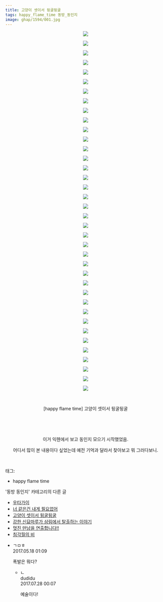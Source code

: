 ```yaml
---
title: 고양이 셋이서 뒹굴뒹굴
tags: happy_flame_time 동방_동인지
image: ghap/1594/001.jpg
---
```

<div class="article">
<p style="text-align: center; clear: none; float: none;"><img src="{{ site.nasurl }}/ghap/1594/001.jpg"/></p>
<p style="text-align: center; clear: none; float: none;"><img src="{{ site.nasurl }}/ghap/1594/002.jpg"/></p>
<p style="text-align: center; clear: none; float: none;"><img src="{{ site.nasurl }}/ghap/1594/003.jpg"/></p>
<p style="text-align: center; clear: none; float: none;"><img src="{{ site.nasurl }}/ghap/1594/004.jpg"/></p>
<p style="text-align: center; clear: none; float: none;"><img src="{{ site.nasurl }}/ghap/1594/005.jpg"/></p>
<p style="text-align: center; clear: none; float: none;"><img src="{{ site.nasurl }}/ghap/1594/006.jpg"/></p>
<p style="text-align: center; clear: none; float: none;"><img src="{{ site.nasurl }}/ghap/1594/007.jpg"/></p>
<p style="text-align: center; clear: none; float: none;"><img src="{{ site.nasurl }}/ghap/1594/008.jpg"/></p>
<p style="text-align: center; clear: none; float: none;"><img src="{{ site.nasurl }}/ghap/1594/009.jpg"/></p>
<p style="text-align: center; clear: none; float: none;"><img src="{{ site.nasurl }}/ghap/1594/010.jpg"/></p>
<p style="text-align: center; clear: none; float: none;"><img src="{{ site.nasurl }}/ghap/1594/011.jpg"/></p>
<p style="text-align: center; clear: none; float: none;"><img src="{{ site.nasurl }}/ghap/1594/012.jpg"/></p>
<p style="text-align: center; clear: none; float: none;"><img src="{{ site.nasurl }}/ghap/1594/013.jpg"/></p>
<p style="text-align: center; clear: none; float: none;"><img src="{{ site.nasurl }}/ghap/1594/014.jpg"/></p>
<p style="text-align: center; clear: none; float: none;"><img src="{{ site.nasurl }}/ghap/1594/015.jpg"/></p>
<p style="text-align: center; clear: none; float: none;"><img src="{{ site.nasurl }}/ghap/1594/016.jpg"/></p>
<p style="text-align: center; clear: none; float: none;"><img src="{{ site.nasurl }}/ghap/1594/017.jpg"/></p>
<p style="text-align: center; clear: none; float: none;"><img src="{{ site.nasurl }}/ghap/1594/018.jpg"/></p>
<p style="text-align: center; clear: none; float: none;"><img src="{{ site.nasurl }}/ghap/1594/019.jpg"/></p>
<p style="text-align: center; clear: none; float: none;"><img src="{{ site.nasurl }}/ghap/1594/020.jpg"/></p>
<p style="text-align: center; clear: none; float: none;"><img src="{{ site.nasurl }}/ghap/1594/021.jpg"/></p>
<p style="text-align: center; clear: none; float: none;"><img src="{{ site.nasurl }}/ghap/1594/022.jpg"/></p>
<p style="text-align: center; clear: none; float: none;"><img src="{{ site.nasurl }}/ghap/1594/023.jpg"/></p>
<p style="text-align: center; clear: none; float: none;"><img src="{{ site.nasurl }}/ghap/1594/024.jpg"/></p>
<p style="text-align: center; clear: none; float: none;"><img src="{{ site.nasurl }}/ghap/1594/025.jpg"/></p>
<p style="text-align: center; clear: none; float: none;"><img src="{{ site.nasurl }}/ghap/1594/026.jpg"/></p>
<p style="text-align: center; clear: none; float: none;"><img src="{{ site.nasurl }}/ghap/1594/027.jpg"/></p>
<p style="text-align: center; clear: none; float: none;"><img src="{{ site.nasurl }}/ghap/1594/028.jpg"/></p>
<p style="text-align: center; clear: none; float: none;"><img src="{{ site.nasurl }}/ghap/1594/029.jpg"/></p>
<p style="text-align: center; clear: none; float: none;"><img src="{{ site.nasurl }}/ghap/1594/030.jpg"/></p>
<p style="text-align: center; clear: none; float: none;"><img src="{{ site.nasurl }}/ghap/1594/031.jpg"/></p>
<p style="text-align: center; clear: none; float: none;"><img src="{{ site.nasurl }}/ghap/1594/032.jpg"/></p>
<p style="text-align: center; clear: none; float: none;"><img src="{{ site.nasurl }}/ghap/1594/033.jpg"/></p>
<p style="text-align: center; clear: none; float: none;"><img src="{{ site.nasurl }}/ghap/1594/034.jpg"/></p>
<p style="text-align: center; clear: none; float: none;"><img src="{{ site.nasurl }}/ghap/1594/035.jpg"/></p>
<p style="text-align: center; clear: none; float: none;"><img src="{{ site.nasurl }}/ghap/1594/036.jpg"/></p>
<p style="text-align: center; clear: none; float: none;"><img src="{{ site.nasurl }}/ghap/1594/037.jpg"/></p>
<p style="text-align: center; clear: none; float: none;"><img src="{{ site.nasurl }}/ghap/1594/038.jpg"/></p>
<p style="text-align: center; clear: none; float: none;"><br/></p>
<p style="text-align: center; clear: none; float: none;">[happy flame time] 고양이 셋이서 뒹굴뒹굴</p>
<p style="text-align: center; clear: none; float: none;"><br/></p>
<p style="text-align: center; clear: none; float: none;"><br/></p>
<p style="text-align: center; clear: none; float: none;">이거 익헨에서 보고 동인지 모으기 시작했었음.</p>
<p style="text-align: center; clear: none; float: none;">어디서 많이 본 내용이다 싶었는데 예전 기억과 달라서 찾아보고 뭐 그러다보니.</p>
<p><br/></p>
</div><div class="tagTrail">
<p>태그: </p>
<ul>
<li>happy flame time</li>
</ul>
</div><div class="another">
<p>'동방 동인지' 카테고리의 다른 글</p>
<ul>
<li><a href="/2016-08-15-ghap_1597">우타가이</a></li>
<li><a href="/2016-08-15-ghap_1596">너 같은건 내게 필요없어</a></li>
<li><a href="/2016-08-15-ghap_1594">고양이 셋이서 뒹굴뒹굴</a></li>
<li><a href="/2016-08-15-ghap_1593">강한 신묘마루가 삼림에서 탈출하는 이야기</a></li>
<li><a href="/2016-08-15-ghap_1592">멋진 만남을 연출합니다!!</a></li>
<li><a href="/2016-08-15-ghap_1591">침각월의 비</a></li>
</ul>
</div><div class="cb_module cb_fluid">
<div class="cb_wrt cb_profile">
<div class="comment">
<ul>
<li class="cb_thumb_off" id="comment14991787">
<div class="cb_comment_area">
<div class="cb_info_area">
<div class="cb_section">
<span class="cb_nick_name">ㄱㅁㅎ</span>
</div>
<div class="cb_section">
<span class="cb_date">2017.05.18 01:09 </span>
</div>
</div>
<div class="cb_dsc_comment">
<p class="cb_dsc">
											폭발은 뭐다?
										</p>
</div>
<ul>
<li class="cb_thumb_off" id="comment15045958">
<span class="cb_bu_subnode">ㄴ</span>
<div class="cb_comment_area">
<div class="cb_info_area">
<div class="cb_section">
<span class="cb_nick_name">dudidu</span>
</div>
<div class="cb_section">
<span class="cb_date">2017.07.28 00:07 </span>
</div>
</div>
<div class="cb_dsc_comment">
<p class="cb_dsc">
																예술이다!
															</p>
</div>
</div>
</li>
</ul>
</div></li>
</ul>
</div>
</div><!-- commentList close -->
</div>